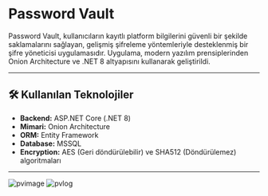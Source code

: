 # **Password Vault**

Password Vault, kullanıcıların kayıtlı platform bilgilerini güvenli bir şekilde saklamalarını sağlayan, gelişmiş şifreleme yöntemleriyle desteklenmiş bir şifre yöneticisi uygulamasıdır. Uygulama, modern yazılım prensiplerinden Onion Architecture ve .NET 8 altyapısını kullanarak geliştirildi.

---

## 🛠 **Kullanılan Teknolojiler**

- **Backend:** ASP.NET Core (.NET 8)
- **Mimari:** Onion Architecture
- **ORM:** Entity Framework
- **Database:** MSSQL
- **Encryption:** AES (Geri döndürülebilir) ve SHA512 (Döndürülemez) algoritmaları

---

![pvimage](https://github.com/user-attachments/assets/ce867ada-8763-47e1-90bf-8c63157d522b)
![pvlog](https://github.com/user-attachments/assets/6be810aa-3a26-41b8-97f8-e40408dfebd4)



